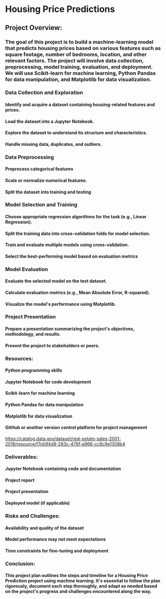 # Housing Price Predictions

## Project Overview:
### The goal of this project is to build a machine-learning model that predicts housing prices based on various features such as square footage, number of bedrooms, location, and other relevant factors. The project will involve data collection, preprocessing, model training, evaluation, and deployment. We will use Scikit-learn for machine learning, Python Pandas for data manipulation, and Matplotlib for data visualization.

### Data Collection and Exploration
#### Identify and acquire a dataset containing housing-related features and prices.
#### Load the dataset into a Jupyter Notebook.
#### Explore the dataset to understand its structure and characteristics.
#### Handle missing data, duplicates, and outliers.

### Data Preprocessing
#### Preprocess categorical features
#### Scale or normalize numerical features.
#### Split the dataset into training and testing

### Model Selection and Training 
#### Choose appropriate regression algorithms for the task (e.g., Linear Regression).
#### Split the training data into cross-validation folds for model selection.
#### Train and evaluate multiple models using cross-validation.
#### Select the best-performing model based on evaluation metrics 

### Model Evaluation
#### Evaluate the selected model on the test dataset.
#### Calculate evaluation metrics (e.g., Mean Absolute Error, R-squared).
#### Visualize the model's performance using Matplotlib.

### Project Presentation
#### Prepare a presentation summarizing the project's objectives, methodology, and results.
#### Present the project to stakeholders or peers.

### Resources:
#### Python programming skills
#### Jupyter Notebook for code development
#### Scikit-learn for machine learning
#### Python Pandas for data manipulation
#### Matplotlib for data visualization
#### GitHub or another version control platform for project management
https://catalog.data.gov/dataset/real-estate-sales-2001-2018/resource/f7cb94d8-283c-476f-a966-cc8c9e1308b4

### Deliverables:
#### Jupyter Notebook containing code and documentation
#### Project report
#### Project presentation
#### Deployed model (if applicable)

### Risks and Challenges:
#### Availability and quality of the dataset
#### Model performance may not meet expectations
#### Time constraints for fine-tuning and deployment

### Conclusion:
#### This project plan outlines the steps and timeline for a Housing Price Prediction project using machine learning. It's essential to follow the plan rigorously, document each step thoroughly, and adapt as needed based on the project's progress and challenges encountered along the way.
